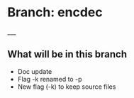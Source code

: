 <H1>Branch: encdec</H1>
___
<H2>What will be in this branch</H2>

- Doc update
- Flag -k renamed to -p
- New flag (-k) to keep source files


